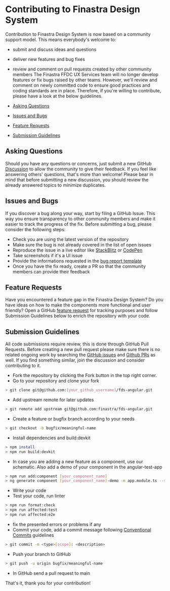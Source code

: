 # Contributing to Finastra Design System

Contribution to Finastra Design System is now based on a community support model. This means everybody's welcome to:

- submit and discuss ideas and questions
- deliver new features and bug fixes
- review and comment on pull requests created by other community members
  The Finastra FFDC UX Services team will no longer develop features or fix bugs raised by other teams. However, we'll review and comment on newly committed code to ensure good practices and coding standards are in place. Therefore, if you're willing to contribute, please have a look at the below guidelines.

- [Asking Questions](#questions)
- [Issues and Bugs](#issues)
- [Feature Requests](#features)
- [Submission Guidelines](#submit)

## <a name="questions"></a> Asking Questions

Should you have any questions or concerns, just submit a new GitHub [Discussion](https://github.com/Finastra/fds-angular/discussions) to allow the community to give their feedback. If you feel like answering others' questions, that's more than welcome! Please bear in mind that before submitting a new discussion, you should review the already answered topics to minimize duplicates.

## <a name="issues"></a> Issues and Bugs

If you discover a bug along your way, start by filing a GitHub Issue. This way you ensure transparency to other community members and make it easier to track the progress of the fix. Before submitting a bug, please consider the following steps:

- Check you are using the latest version of the repository
- Make sure the bug is not already covered in the list of open issues
- Reproduce the issue in a live editor like [StackBlitz](https://stackblitz.com/) or [CodePen](https://codepen.io/)
- Take screenshots if it's a UI issue
- Provide the informations requested in the [bug report template](https://github.com/finastra/fds-angular/issues/new?template=bug_report.md)
- Once you have the fix ready, create a PR so that the community members can provide their feedback

## <a name="features"></a> Feature Requests

Have you encountered a feature gap in the Finastra Design System? Do you have ideas on how to make the components more functional and user friendly?
Open a GitHub [feature request](https://github.com/finastra/fds-angular/issues/new?template=feature_request.md) for tracking purposes and follow Submission Guidelines below to enrich the repository with your code.

## <a name="submit"></a> Submission Guidelines

All code submissions require review, this is done through GitHub Pull Requests. Before creating a new pull request please make sure there is no related ongoing work by searching the [GitHub issues](https://github.com/finastra/fds-angular/issues) and [Github PRs](https://github.com/finastra/fds-angular/pulls) as well. If you find something similar, join the discussion and consider contributing to it.

- Fork the repository by clicking the Fork button in the top right corner.
- Go to your repository and clone your fork

```sh
> git clone git@github.com:[your_github_username]/fds-angular.git
```

- Add upstream remote for later updates

```sh
> git remote add upstream git@github.com:finastra/fds-angular.git
```

- Create a feature or bugfix branch according to your needs

```sh
> git checkout -b bugfix/meaningful-name
```

- Install dependencies and build:devkit

```sh
> npm install
> npm run build:devkit
```

- In case you are adding a new feature as a component, use our schematic. Also add a demo of your component in the angular-test-app

```sh
> npm run add:component [your_component_name]
> ng generate component [your_component_name]-demo -m app.module.ts --style=scss
```

- Write your code
- Test your code, run linter

```sh
> npm run format:check
> npm run affected:test
> npm run affected:e2e
```

- fix the presented errors or problems if any
- Commit your code, add a commit message following [Conventional Commits](https://www.conventionalcommits.org/en/v1.0.0-beta.4/) guidelines

```sh
> git commit -m <type>[scope]: <description>
```

- Push your branch to GitHub

```sh
> git push -u origin bugfix/meaningful-name
```

- In GitHub send a pull request to main

That's it, thank you for your contribution!
